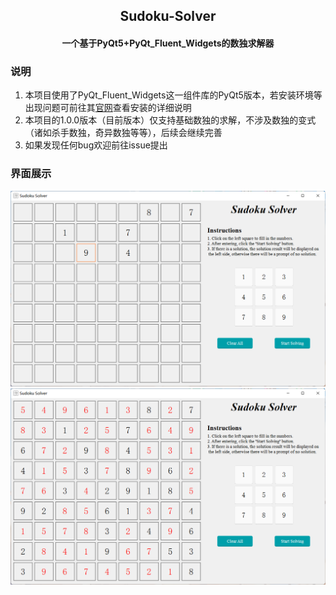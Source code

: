 <h2 align="center">Sudoku-Solver</h2>

<h4 align="center">一个基于PyQt5+PyQt_Fluent_Widgets的数独求解器</h4>

### 说明
1. 本项目使用了PyQt_Fluent_Widgets这一组件库的PyQt5版本，若安装环境等出现问题可前往其<a href="https://github.com/zhiyiYo/PyQt-Fluent-Widgets">官网</a>查看安装的详细说明
2. 本项目的1.0.0版本（目前版本）仅支持基础数独的求解，不涉及数独的变式（诸如杀手数独，奇异数独等等），后续会继续完善
3. 如果发现任何bug欢迎前往issue提出

### 界面展示
![photo1.png](./static/show_1.png)
![photo2.png](./static/show_2.png)
